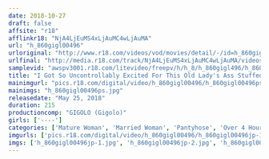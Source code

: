 ```yaml
---
date: 2018-10-27
draft: false
affsite: "r18"
afflinkr18: "NjA4LjEuMS4xLjAuMC4wLjAuMA"
url: "h_860gigl00496"
urloriginal: "http://www.r18.com/videos/vod/movies/detail/-/id=h_860gigl00496"
urlfinal: "http://media.r18.com/track/NjA4LjEuMS4xLjAuMC4wLjAuMA/videos/vod/movies/detail/-/id=h_860gigl00496"
samplevid: "awspv3001.r18.com/litevideo/freepv/h/h_8/h_860gigl496/h_860gigl496_dmb_w.mp4"
title: "I Got So Uncontrollably Excited For This Old Lady's Ass Stuffed In Her Musty Pantyhose"
mainimgurl: "pics.r18.com/digital/video/h_860gigl00496/h_860gigl00496ps.jpg"
mainimgs: "h_860gigl00496ps.jpg"
releasedate: "May 25, 2018"
duration: 215
productioncomp: "GIGOLO (Gigolo)"
girls: ['----']
categories: ['Mature Woman', 'Married Woman', 'Pantyhose', 'Over 4 Hours']
imgurls: ['pics.r18.com/digital/video/h_860gigl00496/h_860gigl00496jp-1.jpg', 'pics.r18.com/digital/video/h_860gigl00496/h_860gigl00496jp-2.jpg', 'pics.r18.com/digital/video/h_860gigl00496/h_860gigl00496jp-3.jpg', 'pics.r18.com/digital/video/h_860gigl00496/h_860gigl00496jp-4.jpg', 'pics.r18.com/digital/video/h_860gigl00496/h_860gigl00496jp-5.jpg', 'pics.r18.com/digital/video/h_860gigl00496/h_860gigl00496jp-6.jpg', 'pics.r18.com/digital/video/h_860gigl00496/h_860gigl00496jp-7.jpg', 'pics.r18.com/digital/video/h_860gigl00496/h_860gigl00496jp-8.jpg', 'pics.r18.com/digital/video/h_860gigl00496/h_860gigl00496jp-9.jpg', 'pics.r18.com/digital/video/h_860gigl00496/h_860gigl00496jp-10.jpg', 'pics.r18.com/digital/video/h_860gigl00496/h_860gigl00496jp-11.jpg', 'pics.r18.com/digital/video/h_860gigl00496/h_860gigl00496jp-12.jpg', 'pics.r18.com/digital/video/h_860gigl00496/h_860gigl00496jp-13.jpg', 'pics.r18.com/digital/video/h_860gigl00496/h_860gigl00496jp-14.jpg', 'pics.r18.com/digital/video/h_860gigl00496/h_860gigl00496jp-15.jpg', 'pics.r18.com/digital/video/h_860gigl00496/h_860gigl00496jp-16.jpg', 'pics.r18.com/digital/video/h_860gigl00496/h_860gigl00496jp-17.jpg', 'pics.r18.com/digital/video/h_860gigl00496/h_860gigl00496jp-18.jpg', 'pics.r18.com/digital/video/h_860gigl00496/h_860gigl00496jp-19.jpg', 'pics.r18.com/digital/video/h_860gigl00496/h_860gigl00496jp-20.jpg']
imgs: ['h_860gigl00496jp-1.jpg', 'h_860gigl00496jp-2.jpg', 'h_860gigl00496jp-3.jpg', 'h_860gigl00496jp-4.jpg', 'h_860gigl00496jp-5.jpg', 'h_860gigl00496jp-6.jpg', 'h_860gigl00496jp-7.jpg', 'h_860gigl00496jp-8.jpg', 'h_860gigl00496jp-9.jpg', 'h_860gigl00496jp-10.jpg', 'h_860gigl00496jp-11.jpg', 'h_860gigl00496jp-12.jpg', 'h_860gigl00496jp-13.jpg', 'h_860gigl00496jp-14.jpg', 'h_860gigl00496jp-15.jpg', 'h_860gigl00496jp-16.jpg', 'h_860gigl00496jp-17.jpg', 'h_860gigl00496jp-18.jpg', 'h_860gigl00496jp-19.jpg', 'h_860gigl00496jp-20.jpg']
---
```

